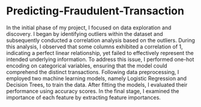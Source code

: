 # Predicting-Fraudulent-Transaction
In the initial phase of my project, I focused on data exploration and discovery. I began by identifying outliers within the dataset and subsequently conducted a correlation analysis based on the outliers. During this analysis, I observed that some columns exhibited a correlation of 1, indicating a perfect linear relationship, yet failed to effectively represent the intended underlying information. To address this issue, I performed one-hot encoding on categorical variables, ensuring that the model could comprehend the distinct transactions. Following data preprocessing, I employed two machine learning models, namely Logistic Regression and Decision Trees, to train the data. After fitting the models, I evaluated their performance using accuracy scores. In the final stage, I examined the importance of each feature by extracting feature importances.
